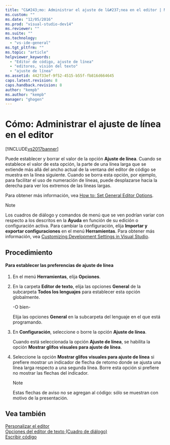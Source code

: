 ```yaml
---
title: "C&#243;mo: Administrar el ajuste de l&#237;nea en el editor | Microsoft Docs"
ms.custom: ""
ms.date: "12/05/2016"
ms.prod: "visual-studio-dev14"
ms.reviewer: ""
ms.suite: ""
ms.technology: 
  - "vs-ide-general"
ms.tgt_pltfrm: ""
ms.topic: "article"
helpviewer_keywords: 
  - "Editor de código, ajuste de línea"
  - "editores, visión del texto"
  - "ajuste de línea"
ms.assetid: 442f33ef-9f52-4515-b55f-fb816d664645
caps.latest.revision: 8
caps.handback.revision: 8
author: "kempb"
ms.author: "kempb"
manager: "ghogen"
---
```

# C&#243;mo: Administrar el ajuste de l&#237;nea en el editor
[!INCLUDE[vs2017banner](../../code-quality/includes/vs2017banner.md)]

Puede establecer y borrar el valor de la opción **Ajuste de línea**.  Cuando se establece el valor de esta opción, la parte de una línea larga que se extiende más allá del ancho actual de la ventana del editor de código se muestra en la línea siguiente.  Cuando se borra esta opción, por ejemplo, para facilitar el uso de numeración de líneas, puede desplazarse hacia la derecha para ver los extremos de las líneas largas.  
  
 Para obtener más información, vea [How to: Set General Editor Options](http://msdn.microsoft.com/es-es/704e4a7b-2162-4bed-8a47-f4f6ffec98c2).  
  
> [!NOTE]
>  Los cuadros de diálogo y comandos de menú que se ven podrían variar con respecto a los descritos en la **Ayuda** en función de su edición o configuración activa.  Para cambiar la configuración, elija **Importar y exportar configuraciones** en el menú **Herramientas**.  Para obtener más información, vea [Customizing Development Settings in Visual Studio](http://msdn.microsoft.com/es-es/22c4debb-4e31-47a8-8f19-16f328d7dcd3).  
  
## Procedimiento  
  
#### Para establecer las preferencias de ajuste de línea  
  
1.  En el menú **Herramientas**, elija **Opciones**.  
  
2.  En la carpeta **Editor de texto**, elija las opciones **General** de la subcarpeta **Todos los lenguajes** para establecer esta opción globalmente.  
  
     \-O bien\-  
  
     Elija las opciones **General** en la subcarpeta del lenguaje en el que está programando.  
  
3.  En **Configuración**, seleccione o borre la opción **Ajuste de línea**.  
  
     Cuando está seleccionada la opción **Ajuste de línea**, se habilita la opción **Mostrar glifos visuales para ajuste de línea**.  
  
4.  Seleccione la opción **Mostrar glifos visuales para ajuste de línea** si prefiere mostrar un indicador de flecha de retorno donde se ajusta una línea larga respecto a una segunda línea.  Borre esta opción si prefiere no mostrar las flechas del indicador.  
  
    > [!NOTE]
    >  Estas flechas de aviso no se agregan al código: sólo se muestran con motivo de la presentación.  
  
## Vea también  
 [Personalizar el editor](../../ide/customizing-the-editor.md)   
 [Opciones del editor de texto \(Cuadro de diálogo\)](../../ide/reference/text-editor-options-dialog-box.md)   
 [Escribir código](../../ide/writing-code-in-the-code-and-text-editor.md)